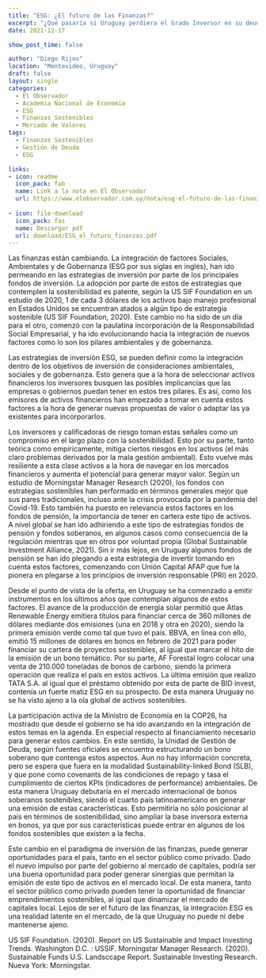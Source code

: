 ```yaml
---
title: "ESG: ¿El futuro de las Finanzas?"
excerpt: "¿Qué pasaría si Uruguay perdiera el Grado Inversor en su deuda soberana? Este artículo dará algunos lineamientos de sus posibles consecuencias "
date: 2021-12-17

show_post_time: false

author: "Diego Rijos"
location: "Montevideo, Uruguay"
draft: false
layout: single
categories:
  - El Observador
  - Academia Nacional de Economía
  - ESG
  - Finanzas Sostenibles
  - Mercado de Valores
tags:
  - Finanzas Sostenibles
  - Gestión de Deuda
  - ESG

links:
- icon: readme
  icon_pack: fab
  name: Link a la nota en El Observador
  url: https://www.elobservador.com.uy/nota/esg-el-futuro-de-las-finanzas--20211282270
  
- icon: file-download
  icon_pack: fas
  name: Descargar pdf
  url: download/ESG_el_futuro_finanzas.pdf
---
```



Las finanzas están cambiando. La integración de factores Sociales, Ambientales y de Gobernanza (ESG por sus siglas en inglés), han ido permeando en las estrategias de inversión por parte de los principales fondos de inversión. La adopción por parte de estos de estrategias que contemplen la sostenibilidad es patente, según la US SIF Foundation en un estudio de 2020, 1 de cada 3 dólares de los activos bajo manejo profesional en Estados Unidos se encuentran atados a algún tipo de estrategia sostenible (US SIF Foundation, 2020). Este cambio no ha sido de un día para el otro, comenzó con la paulatina incorporación de la Responsabilidad Social Empresarial, y ha ido evolucionando hacia la integración de nuevos factores como lo son los pilares ambientales y de gobernanza.

Las estrategias de inversión ESG, se pueden definir como la integración dentro de los objetivos de inversión de consideraciones ambientales, sociales y de gobernanza. Esto genera que a la hora de seleccionar activos financieros los inversores busquen las posibles implicancias que las empresas o gobiernos puedan tener en estos tres pilares. Es así, como los emisores de activos financieros han empezado a tomar en cuenta estos factores a la hora de generar nuevas propuestas de valor o adaptar las ya existentes para incorporarlos. 

Los inversores y calificadoras de riesgo toman estas señales como un compromiso en el largo plazo con la sostenibilidad. Esto por su parte, tanto teórica como empíricamente, mitiga ciertos riesgos en los activos (el más claro problemas derivados por la mala gestión ambiental). Esto vuelve más resiliente a esta clase activos a la hora de navegar en los mercados financieros y aumenta el potencial para generar mayor valor. Según un estudio de Morningstar Manager Research (2020), los fondos con estrategias sostenibles han performado en términos generales mejor que sus pares tradicionales, incluso ante la crisis provocada por la pandemia del Covid-19. Esto también ha puesto en relevancia estos factores en los fondos de pensión, la importancia de tener en cartera este tipo de activos. A nivel global se han ido adhiriendo a este tipo de estrategias fondos de pensión y fondos soberanos, en algunos casos como consecuencia de la regulación mientras que en otros por voluntad propia (Global Sustainable Investment Alliance, 2021). Sin ir más lejos, en Uruguay algunos fondos de pensión se han ido plegando a esta estrategia de invertir tomando en cuenta estos factores, comenzando con Unión Capital AFAP que fue la pionera en plegarse a los principios de inversión responsable (PRI) en 2020. 

Desde el punto de vista de la oferta, en Uruguay se ha comenzado a emitir instrumentos en los últimos años que contemplan algunos de estos factores. El avance de la producción de energía solar permitió que Atlas Renewable Energy emitiera títulos para financiar cerca de 360 millones de dólares mediante dos emisiones (una en 2018 y otra en 2020), siendo la primera emisión verde como tal que tuvo el país. BBVA, en línea con ello, emitió 15 millones de dólares en bonos en febrero de 2021 para poder financiar su cartera de proyectos sostenibles, al igual que marcar el hito de la emisión de un bono temático.  Por su parte, AF Forestal logro colocar una venta de 210.000 toneladas de bonos de carbono, siendo la primera operación que realiza el país en estos activos. La última emisión que realizo TATA S.A. al igual que el préstamo obtenido por esta de parte de BID invest, contenía un fuerte matiz ESG en su prospecto. De esta manera Uruguay no se ha visto ajeno a la ola global de activos sostenibles.

La participación activa de la Ministro de Economía en la COP26, ha mostrado que desde el gobierno se ha ido avanzando en la integración de estos temas en la agenda. En especial respecto al financiamiento necesario para generar estos cambios. En este sentido, la Unidad de Gestión de Deuda, según fuentes oficiales se encuentra estructurando un bono soberano que contenga estos aspectos. Aun no hay información concreta, pero se espera que fuera en la modalidad Sustainability-linked Bond (SLB), y que pone como covenants de las condiciones de repago y tasa el cumplimiento de ciertos KPIs (indicadores de performance) ambientales. De esta manera Uruguay debutaría en el mercado internacional de bonos soberanos sostenibles, siendo el cuarto país latinoamericano en generar una emisión de estas características. Esto permitiría no sólo posicionar al país en términos de sostenibilidad, sino ampliar la base inversora externa en bonos, ya que por sus características puede entrar en algunos de los fondos sostenibles que existen a la fecha.

Este cambio en el paradigma de inversión de las finanzas, puede generar oportunidades para el país, tanto en el sector público como privado. Dado el nuevo impulso por parte del gobierno al mercado de capitales, podría ser una buena oportunidad para poder generar sinergias que permitan la emisión de este tipo de activos en el mercado local. De esta manera, tanto el sector público como privado pueden tener la oportunidad de financiar emprendimientos sostenibles, al igual que dinamizar el mercado de capitales local. Lejos de ser el futuro de las finanzas, la integración ESG es una realidad latente en el mercado, de la que Uruguay no puede ni debe mantenerse ajeno. 

US SIF Foundation. (2020). Report on US Sustainable and Impact Investing Trends. Washington D.C. : USSIF.
Morningstar Manager Research. (2020). Sustainable Funds U.S. Landsccape Report. Sustainable Investing Research. Nueva York: Morningstar.


